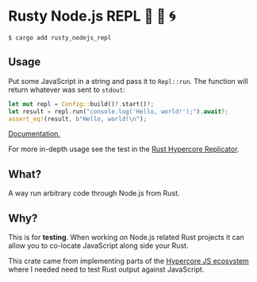 # Rusty Node.js REPL 🦀 🌳 🌀

```
$ cargo add rusty_nodejs_repl
```

## Usage

Put some JavaScript in a string and pass it to `Repl::run`. The function will return whatever was sent to `stdout`:

```rust
let mut repl = Config::build()?.start()?;
let result = repl.run("console.log('Hello, world!');").await?;
assert_eq!(result, b"Hello, world!\n");
```

[Documentation.](https://docs.rs/rusty_nodejs_repl/latest/rusty_nodejs_repl/)

For more in-depth usage see the test in the [Rust Hypercore Replicator](https://github.com/cowlicks/replicator/blob/af7eda1979d98c40c8b46a1113b5c8b1100b41d5/replicator/tests/js_integration.rs#L62-L87).

## What?

A way run arbitrary code through Node.js from Rust.

## Why?

This is for **testing**. When working on Node.js related Rust projects it can allow you to co-locate JavaScript along side your Rust.

This crate came from implementing parts of the [Hypercore JS ecosystem](https://docs.pears.com/building-blocks/hypercore) where I needed need to test Rust output against JavaScript.
